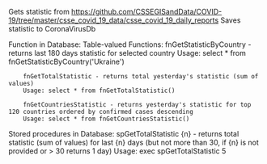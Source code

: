 ﻿Gets statistic from https://github.com/CSSEGISandData/COVID-19/tree/master/csse_covid_19_data/csse_covid_19_daily_reports
Saves statistic to CoronaVirusDb

Function in Database:
    Table-valued Functions:
        fnGetStatisticByCountry - returns last 180 days statistic for selected country
        Usage: select * from fnGetStatisticByCountry('Ukraine')

        fnGetTotalStatistic - returns total yesterday's statistic (sum of values)
        Usage: select * from fnGetTotalStatistic()

        fnGetCountriesStatistic - returns yesterday's statistic for top 120 countries ordered by confirmed cases descending
        Usage: select * from fnGetCountriesStatistic()

Stored procedures in Database:
    spGetTotalStatistic {n} - returns total statistic (sum of values) for last {n} days (but not more than 30, if {n} is not provided or > 30 returns 1 day)
    Usage: exec spGetTotalStatistic 5